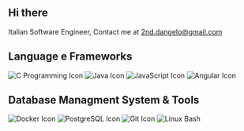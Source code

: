 ## Hi there 
Italian Software Engineer, Contact me at 2nd.dangelo@gmail.com

## Language e Frameworks
![C Programming Icon](https://img.icons8.com/color/100/000000/c-programming.png)
![Java Icon](https://img.icons8.com/color/100/000000/java-coffee-cup-logo.png)
![JavaScript Icon](https://img.icons8.com/color/100/000000/javascript.png)
![Angular Icon](https://img.icons8.com/color/100/000000/angularjs.png)


## Database Managment System & Tools
![Docker Icon](https://img.icons8.com/color/100/000000/docker.png)
![PostgreSQL Icon](https://img.icons8.com/color/100/000000/postgreesql.png)
![Git Icon](https://img.icons8.com/color/100/000000/git.png)
![Linux Bash](https://img.icons8.com/color/100/000000/bash.png)
<!--
**nicola-dg/nicola-dg** is a ✨ _special_ ✨ repository because its `README.md` (this file) appears on your GitHub profile.

Here are some ideas to get you started:

- 🔭 I’m currently working on ...
- 🌱 I’m currently learning ...
- 👯 I’m looking to collaborate on ...
- 🤔 I’m looking for help with ...
- 💬 Ask me about ...
- 📫 How to reach me: ...
- 😄 Pronouns: ...
- ⚡ Fun fact: ...
-->
